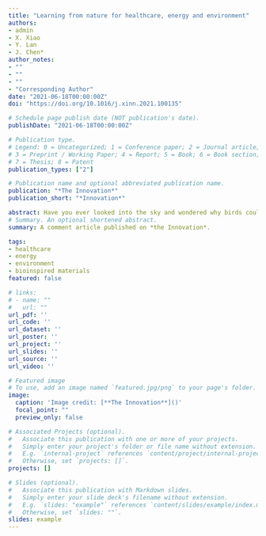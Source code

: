 ```yaml
---
title: "Learning from nature for healthcare, energy and environment"
authors:
- admin
- X. Xiao
- Y. Lan
- J. Chen*
author_notes:
- ""
- ""
- ""
- "Corresponding Author"
date: "2021-06-18T00:00:00Z"
doi: "https://doi.org/10.1016/j.xinn.2021.100135"

# Schedule page publish date (NOT publication's date).
publishDate: "2021-06-18T00:00:00Z"

# Publication type.
# Legend: 0 = Uncategorized; 1 = Conference paper; 2 = Journal article;
# 3 = Preprint / Working Paper; 4 = Report; 5 = Book; 6 = Book section;
# 7 = Thesis; 8 = Patent
publication_types: ["2"]

# Publication name and optional abbreviated publication name.
publication: "*The Innovation*"
publication_short: "*Innovation*"

abstract: Have you ever looked into the sky and wondered why birds could fly? Or perhaps why the leaves of cacti are needle-like? Throughout the process of evolution, organisms have experimented with various forms and functions for over 3 billion years before the first human manipulations of stone, bone, and antler. From animal teeth to spears, fish fins to paddles, human beings have studied nature not only to satisfy curiosity but, more importantly, to learn from it for innovations and inventions. Along with the development of technology, our understanding of the creatures in nature goes beyond the pure observation of morphology to the investigation of exquisite composition as well as knowledge of fundamentals of their unique functions. Nowadays, people draw inspiration from nature to create things such as shark-skin swimsuits that increase swimming speeds, buzzard-inspired flaps that improve aircraft maneuver, and self-cleaning clothes that mimic the surface wettability of lotus leaves. These ideas are bio-inspired strategies, aiming at inspiring from biological methods and natural approaches to design modern technology or resolve engineering problems. 
# Summary. An optional shortened abstract.
summary: A comment article published on *the Innovation*.

tags:
- healthcare
- energy
- environment
- bioinspired materials
featured: false

# links:
# - name: ""
#   url: ""
url_pdf: ''
url_code: ''
url_dataset: ''
url_poster: ''
url_project: ''
url_slides: ''
url_source: ''
url_video: ''

# Featured image
# To use, add an image named `featured.jpg/png` to your page's folder. 
image:
  caption: 'Image credit: [**The Innovation**]()'
  focal_point: ""
  preview_only: false

# Associated Projects (optional).
#   Associate this publication with one or more of your projects.
#   Simply enter your project's folder or file name without extension.
#   E.g. `internal-project` references `content/project/internal-project/index.md`.
#   Otherwise, set `projects: []`.
projects: []

# Slides (optional).
#   Associate this publication with Markdown slides.
#   Simply enter your slide deck's filename without extension.
#   E.g. `slides: "example"` references `content/slides/example/index.md`.
#   Otherwise, set `slides: ""`.
slides: example
---
```

